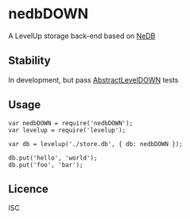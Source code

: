 # nedbDOWN

A LevelUp storage back-end based on [NeDB](https://github.com/louischatriot/nedb)

## Stability

In development, but pass [AbstractLevelDOWN](https://github.com/rvagg/abstract-leveldown) tests

## Usage

```
var nedbDOWN = require('nedbDOWN');
var levelup = require('levelup');

var db = levelup('./store.db', { db: nedbDOWN });

db.put('hello', 'world');
db.put('foo', 'bar');
```

## Licence

ISC